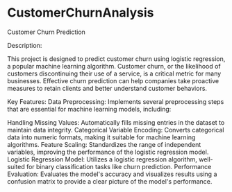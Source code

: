 # CustomerChurnAnalysis

Customer Churn Prediction

Description:

This project is designed to predict customer churn using logistic regression, a popular machine learning algorithm. Customer churn, or the likelihood of customers discontinuing their use of a service, is a critical metric for many businesses. Effective churn prediction can help companies take proactive measures to retain clients and better understand customer behaviors.

Key Features:
Data Preprocessing: Implements several preprocessing steps that are essential for machine learning models, including:

Handling Missing Values: Automatically fills missing entries in the dataset to maintain data integrity.
Categorical Variable Encoding: Converts categorical data into numeric formats, making it suitable for machine learning algorithms.
Feature Scaling: Standardizes the range of independent variables, improving the performance of the logistic regression model.
Logistic Regression Model: Utilizes a logistic regression algorithm, well-suited for binary classification tasks like churn prediction.
Performance Evaluation: Evaluates the model's accuracy and visualizes results using a confusion matrix to provide a clear picture of the model's performance.
